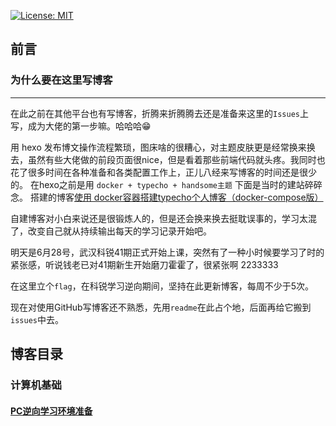 [![License: MIT](https://img.shields.io/badge/License-MIT-green.svg)](https://opensource.org/licenses/MIT)

## 前言

### 为什么要在这里写博客
---

在此之前在其他平台也有写博客，折腾来折腾腾去还是准备来这里的`Issues`上写，成为大佬的第一步嘛。哈哈哈😁

用 hexo 发布博文操作流程繁琐，图床啥的很糟心，对主题皮肤更是经常换来换去，虽然有些大佬做的前段页面很nice，但是看着那些前端代码就头疼。我同时也花了很多时间在各种准备和各类配置工作上，正儿八经来写博客的时间还是很少的。
在hexo之前是用 `docker + typecho + handsome主题` 下面是当时的建站碎碎念。
搭建的博客[使用 docker容器搭建typecho个人博客（docker-compose版）](https://blog.ryzezr.com/archives/9.html)

自建博客对小白来说还是很锻炼人的，但是还会换来换去挺耽误事的，学习太混了，改变自己就从持续输出每天的学习记录开始吧。

明天是6月28号，武汉科锐41期正式开始上课，突然有了一种小时候要学习了时的紧张感，听说钱老已对41期新生开始磨刀霍霍了，很紧张啊 2233333

在这里立个`flag`，在科锐学习逆向期间，坚持在此更新博客，每周不少于5次。

现在对使用GitHub写博客还不熟悉，先用`readme`在此占个地，后面再给它搬到`issues`中去。



## 博客目录

### 计算机基础

#### [PC逆向学习环境准备](https://github.com/RyzeZR/blog/issues/1)
